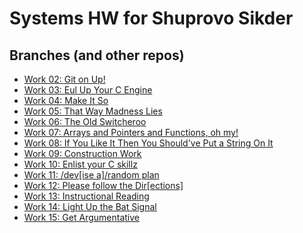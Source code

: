 # Systems HW for Shuprovo Sikder

## Branches (and other repos)

- [Work 02: Git on Up!](https://github.com/meowzebub/systems-02)
- [Work 03: Eul Up Your C Engine](https://github.com/meowzebub/systems-03)
- [Work 04: Make It So](https://github.com/meowzebub/systems/tree/04_make)
- [Work 05: That Way Madness Lies](https://github.com/meowzebub/systems/tree/05_pointers)
- [Work 06: The Old Switcheroo](https://github.com/meowzebub/systems/tree/06_switcheroo)
- [Work 07: Arrays and Pointers and Functions, oh my!](https://github.com/meowzebub/systems/tree/07_funky)
- [Work 08: If You Like It Then You Should've Put a String On It](https://github.com/meowzebub/systems/tree/08_string)
- [Work 09: Construction Work](https://github.com/meowzebub/systems/tree/09_construction)
- [Work 10: Enlist your C skillz](https://github.com/meowzebub/systems/tree/10_list)
- [Work 11: /dev[ise a]/random plan](https://github.com/meowzebub/systems/tree/11_randfile)
- [Work 12: Please follow the Dir[ections]](https://github.com/meowzebub/systems/tree/12_dirinfo)
- [Work 13: Instructional Reading](https://github.com/meowzebub/systems/tree/13_structrw)
- [Work 14: Light Up the Bat Signal](https://github.com/meowzebub/systems/tree/14_signal)
- [Work 15: Get Argumentative](https://github.com/meowzebub/systems/tree/15_parse-args)
